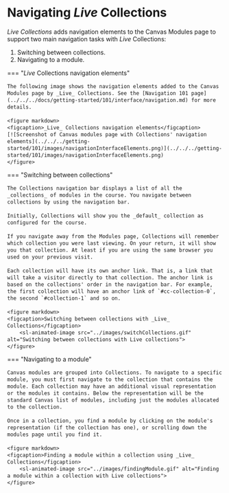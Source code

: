 # Navigating _Live_ Collections

_Live Collections_ adds navigation elements to the Canvas Modules page to support two main navigation tasks with _Live_ Collections:

1. Switching between collections.
2. Navigating to a module.

=== "_Live_ Collections navigation elements"

	The following image shows the navigation elements added to the Canvas Modules page by _Live_ Collections. See the [Navigation 101 page](../../../docs/getting-started/101/interface/navigation.md) for more details.

	<figure markdown>
	<figcaption>_Live_ Collections navigation elements</figcaption>
	[![Screenshot of Canvas modules page with Collections' navigation elements](../../../getting-started/101/images/navigationInterfaceElements.png)](../../../getting-started/101/images/navigationInterfaceElements.png)
	</figure>

=== "Switching between collections"

	The Collections navigation bar displays a list of all the _collections_ of modules in the course. You navigate between collections by using the navigation bar.

	Initially, Collections will show you the _default_ collection as configured for the course.

	If you navigate away from the Modules page, Collections will remember which collection you were last viewing. On your return, it will show you that collection. At least if you are using the same browser you used on your previous visit.

	Each collection will have its own anchor link. That is, a link that will take a visitor directly to that collection. The anchor link is based on the collections' order in the navigation bar. For example, the first collection will have an anchor link of `#cc-collection-0`, the second `#collection-1` and so on.

	<figure markdown>
	<figcaption>Switching between collections with _Live_ Collections</figcaption>
	  	<sl-animated-image src="../images/switchCollections.gif" alt="Switching between collections with Live collections">
	</figure>


=== "Navigating to a module"

	Canvas modules are grouped into Collections. To navigate to a specific module, you must first navigate to the collection that contains the module. Each collection may have an additional visual representation or the modules it contains. Below the representation will be the standard Canvas list of modules, including just the modules allocated to the collection.
	
	Once in a collection, you find a module by clicking on the module's representation (if the collection has one), or scrolling down the modules page until you find it.
	
	<figure markdown>
	<figcaption>Finding a module within a collection using _Live_ Collections</figcaption>
	  	<sl-animated-image src="../images/findingModule.gif" alt="Finding a module within a collection with Live collections">
	</figure>





<link rel="stylesheet" href="https://cdn.jsdelivr.net/npm/@shoelace-style/shoelace@2.0.0/dist/themes/light.css" />
<script type="module" src="https://cdn.jsdelivr.net/npm/@shoelace-style/shoelace@2.0.0/dist/shoelace.js"></script>
